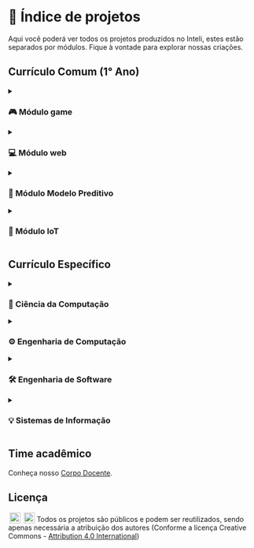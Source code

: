 # 🚀 Índice de projetos
Aqui você poderá ver todos os projetos produzidos no Inteli, estes estão separados por módulos. Fique à vontade para explorar nossas criações.

<h2>Currículo Comum (1° Ano)</h2>

<details>
  <summary><h3>🎮 Módulo game</h3></summary>
  <details>
     <summary><h4>2022.1</h4></summary>
      <a href="https://github.com/2022M1T1-Inteli">Ambev</a>
      <br><a href="https://github.com/2022M1T2-Inteli">BTG Pactual</a>
      <br><a href="https://github.com/2022M1T3-Inteli">Constituição Escola</a>
      <br><a href="https://github.com/2022M1T4-Inteli">Inteli - Instituto de Tecnologia e Liderança</a>
      <br><a href="https://github.com/2022M1T5-Inteli">FMUSP - Faculdade de Medicina da USP</a>
  </details>

  <details>
   <summary><h4>2022.3</h4></summary>
      <br><a href="https://github.com/2022M1T6-inteli">Dell</a>
  </details>
  
  <details>
     <summary><h4>2023.1</h4></summary>
    <a href="https://github.com/2023M1T6-Inteli">Unipar</a>
     <br><a href="https://github.com/2023M1T7-Inteli">UFAL - Universidade Federal de Alagoas</a>
     <br><a href="https://github.com/2023M1T8-Inteli">V.tal</a>
     <br><a href="https://github.com/2023M1T9-Inteli">Cia de Talentos</a>
  </details>

<details>
     <summary><h4>2024.1</h4></summary>
    <a href="https://github.com/InteliProjects/2024-T0011-IN01">Oracle</a>
     <br><a href="https://github.com/InteliProjects/2024-T0012-IN01">UNILEVER</a>
     <br><a href="https://github.com/InteliProjects/2024-T0013-IN01">FMUSP</a>
     <br><a href="https://github.com/InteliProjects/2024-T0014-IN01">Meta</a>
  </details>

  <details>
     <summary><h4>2025.1</h4></summary>
    <a href="https://github.com/InteliProjects/2025-1A-T15-IN01">Dr. Pet</a>
     <br><a href="https://github.com/InteliProjects/2025-1A-T16-IN01/tree/main">BTG Pactual</a>
     <br><a href="https://github.com/InteliProjects/2025-1A-T17-IN01">MARS</a>
     <br><a href="https://github.com/InteliProjects/2025-1A-T18-IN01">VIVO</a>
     <br><a href="https://github.com/InteliProjects/2025-1A-T19-IN01">Google</a>
  </details>

</details>


<details>
<summary><h3>💻 Módulo web</h3></summary>

  <details>
   <summary><h4>2022.2</h4></summary>
      <a href="https://github.com/2022M2T1-Inteli">Brazilians in Tech</a>
      <br><a href="https://github.com/2022M2T2-Inteli">Revirar</a>
      <br><a href="https://github.com/2022M2T3-Inteli">Yamaha</a>
      <br><a href="https://github.com/2022M2T4-Inteli">HURB</a>
      <br><a href="https://github.com/2022M2T5-Inteli">Falconi</a>
  </details>
  
  <details>
   <summary><h4>2022.4</h4></summary>
    <a href="https://github.com/2022M2T6-Inteli">MRV</a>
  </details>

  <details>
     <summary><h4>2023.2</h4></summary>
    <a href="https://github.com/2023M2T6-Inteli">Nova Escola</a>
     <br><a href="https://github.com/2023M2T7-Inteli">Natura</a>
     <br><a href="https://github.com/2023M2T8-Inteli">IPT - Instituto de Pesquisas Tecnológicas</a>
     <br><a href="https://github.com/2023M2T9-Inteli">Banco Pan</a>
  </details>

  <details>
     <summary><h4>2024.2</h4></summary>
    <a href="https://github.com/InteliProjects/2024-T0011-IN02">Parceiros Voluntários</a>
     <br><a href="https://github.com/InteliProjects/2024-1B-T12-IN02">ZUYD</a>
     <br><a href="https://github.com/InteliProjects/2024-T0013-IN02">Dell</a>
     <br><a href="https://github.com/InteliProjects/2024-1B-T14-IN02">Inspa</a>
  </details>

  
    
</details>

<details>
  <summary><h3>🧠 Módulo Modelo Preditivo</h3></summary>

  <details>
   <summary><h4>2022.3</h4></summary>
    <a href="https://github.com/2022M3T1-Inteli">Banco Pan</a>
    <br><a href="https://github.com/2022M3T2-Inteli">Everymind</a>
    <br><a href="https://github.com/2022M3T3-Inteli">Rappi</a>
    <br><a href="https://github.com/2022M3T4-Inteli">FMUSP - Faculdade de Medicina da USP</a>
    <br><a href="https://github.com/2022M3T5-Inteli">TV Gazeta</a>
  </details>
  
  <details>
     <summary><h4>2023.1</h4></summary>
    <a href="https://github.com/2023M3T5-Inteli">FMUSP - Faculdade de Medicina da USP</a>
  </details>

  <details>
     <summary><h4>2023.3</h4></summary>
    <a href="https://github.com/2023M3T7-Inteli">BCG - Boston Consulting Group</a>
    <br><a href="https://github.com/2023M3T8-Inteli">Bettha</a>
    <br><a href="https://github.com/2023M3T9-Inteli">Mobly</a>
    <br><a href="https://github.com/2023M3T10-Inteli">CVM - Comissão de Valores Imobiliários</a>
  </details>

  <details>
     <summary><h4>2024.3</h4></summary>
    <a href="https://github.com/InteliProjects/2024-2A-T13-IN03">UNIPAR</a>
     <br><a href="https://github.com/InteliProjects/2024-2A-T11-IN03">Compass</a>
     <br><a href="https://github.com/InteliProjects/2024-2A-T12-IN03">Rede Gazeta</a>
     <br><a href="https://github.com/InteliProjects/2024-2A-T14-IN03">IBM</a>
  </details>

</details>

<details>
  <summary><h3>🤖 Módulo IoT</h3></summary>
  
  <details>
   <summary><h4>2022.4</h4></summary>
    <a href="https://github.com/2022M4T1-Inteli">IPT - Instituto de Pesquisas Tecnológicas</a>
    <br><a href="https://github.com/2022M4T2-Inteli">Beacon School</a>
    <br><a href="https://github.com/2022M4T3-Inteli">Atech Embraer</a>
    <br><a href="https://github.com/2022M4T4-Inteli">Estapar</a>
    <br><a href="https://github.com/2022M4T5-Inteli">Gerdau</a>
  </details>
  
  <details>
     <summary><h4>2023.2</h4></summary>
    <a href="https://github.com/2023M4T5-Inteli">Pirelli</a>
  </details>

  <details>
   <summary><h4>2023.4</h4></summary>
    <a href="https://github.com/2023M4T7Inteli">Hospital Sírio-Libanês</a>
    <br><a href="https://github.com/2023M4T8Inteli">RNP - Rede Nacional De Ensino E Pesquisa</a>
    <br><a href="https://github.com/2023M4T9Inteli">IPT - Instituto de Pesquisas Tecnológicas</a>
    <br><a href="https://github.com/2023M4T10Inteli">Atvos</a>
  </details>

  <details>
     <summary><h4>2024.4</h4></summary>
    <a href="https://github.com/InteliProjects/2024-2B-T12-IN04">IPT</a>
     <br><a href="https://github.com/InteliProjects/2024-2B-T14-IN04">Instituto Apontar</a>
     <br><a href="https://github.com/InteliProjects/2024-2B-T13-IN04">Prodesp</a>
     <br><a href="https://github.com/InteliProjects/2024-2B-T11-IN04">Abundance</a>
  </details>
  
</details>

<h2>Currículo Específico</h2>

<details>
  <summary><h3>🔬 Ciência da Computação</h3></summary>
   <details>
     <summary><h4>2° Ano</h4></summary>
      <details>
         <summary><h5>Módulo 5 - Solução de alto desempenho usando grafos</h5></summary>
        <a href="https://github.com/2023M5T1-Inteli">2023.1 - AEL Sistemas</a>
        <br><a href="https://github.com/2023M5T5-Inteli">2023.3 - Rockwell Automation</a>
        <br><a href="https://github.com/InteliProjects/2024-T0007-CC05">2024.1 - Vale</a>
        <br><a href="https://github.com/InteliProjects/2025-1A-T11-CC05">2025.1 - ComGás</a>
      </details>
      <details>
         <summary><h5>Módulo 6 - Solução de problemas de otimização e pesquisa operacional</h5></summary>
        <a href="https://github.com/2023M6T1-Inteli">2023.2 - Klabin</a>
        <br><a href="https://github.com/2023M6T5Inteli">2023.4 - V.tal</a>
        <br><a href="https://github.com/InteliProjects/2024-T0007-CC06">2024.2 - Aegea</a>
      </details>
      <details>
         <summary><h5>Módulo 7 - Aplicação escalável em sistemas distribuídos</h5></summary>
        <a href="https://github.com/2023M7T1-Inteli">2023.3 - Stone</a>
        <br><a href="https://github.com/InteliProjects/2024-T0005-CC07">2024.1 - VIVO</a>
        <br><a href="https://github.com/InteliProjects/2024-2A-T07-CC07">2024.3 - VIVO</a>
      </details>
      <details>
         <summary><h5>Módulo 8 - Desenvolvimento de uma IDE para um sistema embarcado</h5></summary>
        <a href="https://github.com/2023M8T1Inteli">2023.4 - AACD</a>
        <br><a href="https://github.com/InteliProjects/2024-T0005-CC08">2024.2 - FMUSP</a>
        <br><a href="https://github.com/InteliProjects/2024-2B-T07-CC08">2024.4 - Instituto Vita</a>
      </details>
  </details>
   <details>
     <summary><h4>3° Ano</h4></summary>
      <details>
         <summary><h5>Módulo 9 - Aplicação de redes neurais artificiais em aprendizado por reforço</h5></summary>
            <a href="https://github.com/InteliProjects/2024-T0001-CC09">2024.1 - BTG Pactual</a>
            <br><a href="https://github.com/InteliProjects/2024-2A-T05-CC09">2024.3 - BetterBeef</a>
            <br><a href="https://github.com/InteliProjects/2025-1A-T07-CC09">2025.1 - Atvos</a>
      </details>
      <details>
         <summary><h5>Módulo 10 - Sistema de deep learning aplicado à visão computacional</h5></summary>
            <a href="https://github.com/InteliProjects/2024-T0001-CC10">2024.2 - A de Agro/Sette</a>
            <br><a href="https://github.com/InteliProjects/2024-2B-T05-CC10">2024.4 - Minipa</a>
      </details>
      <details>
         <summary><h5>Módulo 11 - Sistema de processamento de linguagem natural com IA generativa</h5></summary>
         <a href="https://github.com/InteliProjects/2024-2A-T01-CC11">2024.3 - Brastel</a>
         <br><a href="https://github.com/InteliProjects/2025-1A-T05-CC11">2025.1 - Uber</a>
      </details>
  </details>
</details>
<details>
  <summary><h3>⚙️ Engenharia de Computação</h3></summary>
   <details>
     <summary><h4>2° Ano</h4></summary>
      <details>
         <summary><h5>Módulo 5 - Concepção de sistema de automação industrial</h5></summary>
            <a href="https://github.com/2023M5T2-Inteli">2023.1 - IPT - Instituto de Pesquisas Tecnológicas</a>
            <br><a href="https://github.com/InteliProjects/2024-T0008-EC05">2024.1 - Hospital Sírio Libanês</a>
      </details>
      <details>
         <summary><h5>Módulo 6 - Simulação de robôs para aplicações diversas</h5></summary>
        <a href="https://github.com/2023M6T2-Inteli">2023.2 - Gerdau</a>
        <br><a href="https://github.com/InteliProjects/2024-T0008-EC06">2024.2 - ATVOS</a>
      </details>
      <details>
         <summary><h5>Módulo 7 - Projeto de sistema de manutenção preditiva</h5></summary>
        <a href="https://github.com/2023M7T2-Inteli">2023.3 - Azul - Linhas Aéreas Brasileiras</a>
        <br><a href="https://github.com/InteliProjects/2024-2A-T08-EC07">2024.3 - Volkswagen</a>
      </details>
      <details>
         <summary><h5>Módulo 8 - Prototipação de um veículo autônomo</h5></summary>
        <a href="https://github.com/2023M8T2-Inteli">2023.4 - Ambev</a>
        <br><a href="https://github.com/InteliProjects/2024-2B-T08-EC08">2024.4 - IBM</a>
      </details>
  </details>
   <details>
     <summary><h4>3° Ano</h4></summary>
      <details>
         <summary><h5>Módulo 9 - Hiperconectividade para cidades inteligentes</h5></summary>
            <a href="https://github.com/InteliProjects/2024-T0002-EC09">2024.1 - PRODAM</a>
      </details>
      <details>
         <summary><h5>Módulo 10 - Aplicações hiperescaláveis</h5></summary>
            <a href="https://github.com/InteliProjects/2024-1B-T02-EC10">2024.2 - Hospital Sírio Libanês</a>
      </details>
      <details>
         <summary><h5>Módulo 11 - Sistema em edge computing</h5></summary>
            <a href="https://github.com/InteliProjects/2024-2A-T02-EC11">2024.3 - Abundance</a>
      </details>
  </details>
</details>
<details>
  <summary><h3>🛠️ Engenharia de Software</h3></summary>
   <details>
     <summary><h4>2° Ano</h4></summary>
      <details>
         <summary><h5>Módulo 5 - Desenvolvimento de serviços em cloud computing</h5></summary>
          <a href="https://github.com/2023M5T3-Inteli">2023.1 - Dell</a>
          <br><a href="https://github.com/2023M5T06-Inteli">2023.3 - Inteli - Instituto de Tecnologia e Liderança</a>
          <br><a href="https://github.com/InteliProjects/2024-T0009-ES05">2024.1 - Gerando Falcões</a>
          <br><a href="https://github.com/InteliProjects/2025-1A-T13-ES05">2025.1 - CPS Centro Paula Souza</a>
      </details>
      <details>
         <summary><h5>Módulo 6 - Elaboração de aplicação para dispositivos móveis</h5></summary>
          <a href="https://github.com/2023M6T3-Inteli">2023.2 - Dell</a>
          <br><a href="https://github.com/2023M5T06-Inteli">2023.4 - SEDUC - Secretária da Educação do Estado de São Paulo</a>
          <br><a href="https://github.com/InteliProjects/2024-1B-T09-ES06">2024.2 - Fundação Dom Cabral</a>
      </details>
      <details>
         <summary><h5>Módulo 7 - Implantação de automação com reconhecimento de voz</h5></summary>
            <a href="https://github.com/2023M7T3-Inteli">2023.3 - IBM</a>
            <br><a href="https://github.com/InteliProjects/2024-T0006-ES07">2024.1 - SambaTech</a>
            <br><a href="https://github.com/InteliProjects/2024-2A-T09-ES07">2024.3 - Bank Of America</a>
      </details>
      <details>
         <summary><h5>Módulo 8 - Projeto de arquitetura de software</h5></summary>
          <a href="https://github.com/2023M8T3Inteli">2023.4 - Meta</a>
          <br><a href="https://github.com/InteliProjects/2024-1B-T06-ES08">2024.2 - Bank Of America</a>
          <br><a href="https://github.com/InteliProjects/2024-2B-T09-ES08">2024.4 - IPT</a>
      </details>
  </details>
   <details>
     <summary><h4>3° Ano</h4></summary>
      <details>
         <summary><h5>Módulo 9 - Testes automatizados e controle de qualidade de software</h5></summary>
         <a href="https://github.com/InteliProjects/2024-T0003-ES09">2024.1 - Track.Co</a>
         <br><a href="https://github.com/InteliProjects/2024-2A-T06-ES09">2024.3 - Cogny</a>
         <br><a href="https://github.com/InteliProjects/2025-1A-T09-ES09">2025.1 - Rappi</a>
      </details>
      <details>
         <summary><h5>Módulo 10 - Fluxo de entrega contínua</h5></summary>
            <a href="https://github.com/InteliProjects/2024-T0003-ES10">2024.2 - Everymind</a>
            <br><a href="https://github.com/InteliProjects/2024-2B-T06-ES10">2024.4 - Cogny</a>
      </details>
      <details>
         <summary><h5>Módulo 11 - Estrutura e governança para análise de dados</h5></summary>
         <a href="https://github.com/InteliProjects/2024-2A-T03-ES11">2024.3 - BCG</a>
      </details>
  </details>
</details>
<details>
  <summary><h3>💡 Sistemas de Informação</h3></summary>
  <details>
     <summary><h4>2° Ano</h4></summary>
      <details>
        <summary><h5>Módulo 5 - Desenvolvimento de software descentralizado utilizando blockchain</h5></summary>
        <a href="https://github.com/2023M5T4-Inteli">2023.1 - Coover</a>
        <br><a href="https://github.com/InteliProjects/2024-T0010-SI05">2024.1 - Alliance Consultoria</a>
        <br><a href="https://github.com/InteliProjects/2025-1A-T14-SI05">2025.1 - Abundance</a>
      </details>
      <details>
        <summary><h5>Módulo 6 - Elaboração de aplicação utilizando processamento de linguagem natural</h5></summary>
        <a href="https://github.com/2023M6T4-Inteli">2023.2 - BTG Pactual</a>
        <br><a href="https://github.com/InteliProjects/2024-1B-T10-SI06">2024.2 - Uber</a>
      </details>
      <details>
        <summary><h5>Módulo 7 - Implantação de sistemas de gestão empresarial</h5></summary>
        <a href="https://github.com/2023M7T4-Inteli">2023.3 - G2 Tecnologia</a>
        <br><a href="https://github.com/InteliProjects/2024-2A-T10-SI07">2024.3 - G2 Tecnologia</a>
      </details>
      <details>
        <summary><h5>Módulo 8 - Integração, gerenciamento e análise de big data</h5></summary>
        <a href="https://github.com/2023M8T4Inteli">2023.4 - Integration</a>
        <br><a href="https://github.com/InteliProjects/2024-2B-T10-SI08">2024.4 - CPTM</a>
      </details>
  </details>
  <details>
     <summary><h4>3° Ano</h4></summary>
      <details>
         <summary><h5>Módulo 9 - Relatórios e painéis de controle de dados gerenciais</h5></summary>
        <a href="https://github.com/InteliProjects/2024-T0004-SI09">2024.1 - Volkswagen</a>
        <br><a href="https://github.com/InteliProjects/2025-1A-T10-SI09">2025.1 - Cia de Talentos</a>
      </details>
      <details>
         <summary><h5>Módulo 10 - Análise comportamental de usuário em interfaces digitais</h5></summary>
        <a href="https://github.com/InteliProjects/2024-1B-T04-SI10">2024.2 - Pearson</a>
      </details>
      <details>
         <summary><h5>Módulo 11 - Modelo preditivo em aplicações de negócios utilizando Deep Learning</h5></summary>
         <a href="https://github.com/InteliProjects/2024-2A-T04-SI11">2024.3 - Aegea</a>
      </details>
  </details>
</details>








## Time acadêmico

Conheça nosso <a href="https://www.inteli.edu.br/corpo-docente/">Corpo Docente</a>.

## Licença

<img style="height:22px!important;margin-left:3px;vertical-align:text-bottom;" src="https://mirrors.creativecommons.org/presskit/icons/cc.svg?ref=chooser-v1"> <img style="height:22px!important;margin-left:3px;vertical-align:text-bottom;" src="https://mirrors.creativecommons.org/presskit/icons/by.svg?ref=chooser-v1">  Todos os projetos são públicos e podem ser reutilizados, sendo apenas necessária a atribuição dos autores (Conforme a licença Creative Commons - <a href="http://creativecommons.org/licenses/by/4.0/?ref=chooser-v1" target="_blank" rel="license noopener noreferrer" style="display:inline-block;">Attribution 4.0 International</a>)
